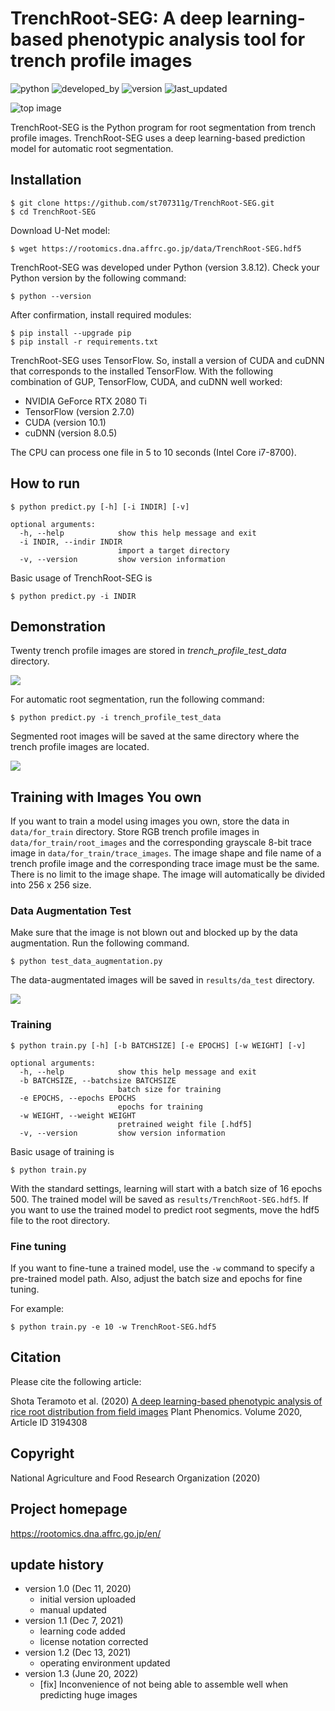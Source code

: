 # TrenchRoot-SEG: A deep learning-based phenotypic analysis tool for trench profile images

![python](https://img.shields.io/badge/Python->3.8-lightgreen)
![developed_by](https://img.shields.io/badge/developed%20by-Shota_Teramoto-lightgreen)
![version](https://img.shields.io/badge/version-1.3-lightgreen)
![last_updated](https://img.shields.io/badge/last_update-June_20,_2022-lightgreen)

![top image](figures/top_image.jpg) 

TrenchRoot-SEG is the Python program for root segmentation from trench profile images. TrenchRoot-SEG uses a deep learning-based prediction model for automatic root segmentation.

## Installation

    $ git clone https://github.com/st707311g/TrenchRoot-SEG.git
    $ cd TrenchRoot-SEG

Download U-Net model:

    $ wget https://rootomics.dna.affrc.go.jp/data/TrenchRoot-SEG.hdf5

TrenchRoot-SEG was developed under Python (version 3.8.12). Check your Python version by the following command:

    $ python --version

After confirmation, install required modules:

    $ pip install --upgrade pip
    $ pip install -r requirements.txt

TrenchRoot-SEG uses TensorFlow. So, install a version of CUDA and cuDNN that corresponds to the installed TensorFlow. With the following combination of GUP, TensorFlow, CUDA, and cuDNN well worked:

- NVIDIA GeForce RTX 2080 Ti
- TensorFlow (version 2.7.0)
- CUDA (version 10.1)
- cuDNN (version 8.0.5)

The CPU can process one file in 5 to 10 seconds (Intel Core i7-8700).

## How to run

    $ python predict.py [-h] [-i INDIR] [-v]

    optional arguments:
      -h, --help            show this help message and exit
      -i INDIR, --indir INDIR
                            import a target directory
      -v, --version         show version information

Basic usage of TrenchRoot-SEG is

    $ python predict.py -i INDIR

## Demonstration

Twenty trench profile images are stored in *trench_profile_test_data* directory.

<img src="figures/trench_images.jpg">

For automatic root segmentation, run the following command:

    $ python predict.py -i trench_profile_test_data

Segmented root images will be saved at the same directory where the trench profile images are located.

<img src="figures/trench_images_predicted.jpg">

## Training with Images You own

If you want to train a model using images you own, store the data in `data/for_train` directory. Store RGB trench profile images in `data/for_train/root_images` and the corresponding grayscale 8-bit trace image in `data/for_train/trace_images`. The image shape and file name of a trench profile image and the corresponding trace image must be the same. There is no limit to the image shape. The image will automatically be divided into 256 x 256 size.

### Data Augmentation Test

Make sure that the image is not blown out and blocked up by the data augmentation. Run the following command.

    $ python test_data_augmentation.py

The data-augmentated images will be saved in `results/da_test` directory.

<img src="figures/da_test.jpg">

### Training

    $ python train.py [-h] [-b BATCHSIZE] [-e EPOCHS] [-w WEIGHT] [-v]

    optional arguments:
      -h, --help            show this help message and exit
      -b BATCHSIZE, --batchsize BATCHSIZE
                            batch size for training
      -e EPOCHS, --epochs EPOCHS
                            epochs for training
      -w WEIGHT, --weight WEIGHT
                            pretrained weight file [.hdf5]
      -v, --version         show version information

Basic usage of training is

    $ python train.py

With the standard settings, learning will start with a batch size of 16 epochs 500. The trained model will be saved as `results/TrenchRoot-SEG.hdf5`. If you want to use the trained model to predict root segments, move the hdf5 file to the root directory.

### Fine tuning

If you want to fine-tune a trained model, use the `-w` command to specify a pre-trained model path. Also, adjust the batch size and epochs for fine tuning. 

For example:

    $ python train.py -e 10 -w TrenchRoot-SEG.hdf5

## Citation

Please cite the following article:

Shota Teramoto et al. (2020) [A deep learning-based phenotypic analysis of rice root distribution from field images](https://doi.org/10.34133/2020/3194308) Plant Phenomics. Volume 2020, Article ID 3194308

## Copyright

National Agriculture and Food Research Organization (2020)

## Project homepage
https://rootomics.dna.affrc.go.jp/en/

## update history

* version 1.0 (Dec 11, 2020)
  * initial version uploaded
  * manual updated
* version 1.1 (Dec 7, 2021)
  * learning code added
  * license notation corrected
* version 1.2 (Dec 13, 2021)
  * operating environment updated
* version 1.3 (June 20, 2022)
  * [fix] Inconvenience of not being able to assemble well when predicting huge images